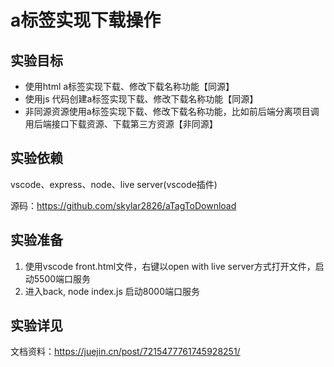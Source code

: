 # a标签实现下载操作

## 实验目标

- 使用html a标签实现下载、修改下载名称功能【同源】
- 使用js 代码创建a标签实现下载、修改下载名称功能【同源】
- 非同源资源使用a标签实现下载、修改下载名称功能，比如前后端分离项目调用后端接口下载资源、下载第三方资源【非同源】

## 实验依赖

vscode、express、node、live server(vscode插件)

源码：https://github.com/skylar2826/aTagToDownload

## 实验准备

1. 使用vscode front.html文件，右键以open with live server方式打开文件，启动5500端口服务
2. 进入back, node index.js 启动8000端口服务

## 实验详见

文档资料：https://juejin.cn/post/7215477761745928251/